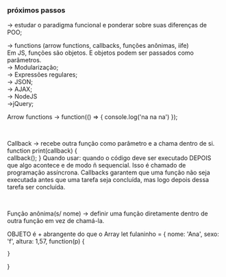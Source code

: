 ### próximos passos

-> estudar o paradigma funcional e ponderar sobre suas diferenças de POO; <br>

-> functions (arrow functions, callbacks, funções anônimas, iife) 
<br>
Em JS, funções são objetos. E objetos podem ser passados como parâmetros. 
<br>
-> Modularização;
<br>
-> Expressões regulares;
<br>
-> JSON;
<br>
-> AJAX;
<br>
-> NodeJS
<br>
->jQuery;
<br>

Arrow functions -> 
function(() => {
    console.log('na na na')
});

<br>

Callback -> recebe outra função como parâmetro e a chama dentro de si.
        function print(callback) {  
            callback();
        }
Quando usar: quando o código deve ser executado DEPOIS que algo acontece e de modo ñ sequencial. Isso é chamado de programação assíncrona.
Callbacks garantem que uma função não seja executada antes que uma tarefa seja concluída, mas logo depois dessa tarefa ser concluída.

<br>

Função anônima(s/ nome) -> definir uma função diretamente dentro de outra função em vez de chamá-la.
<br>

OBJETO é + abrangente do que o Array
let fulaninho = {
    nome: 'Ana',
    sexo: 'f',
    altura: 1,57,
    function(p) {
        
    }
}